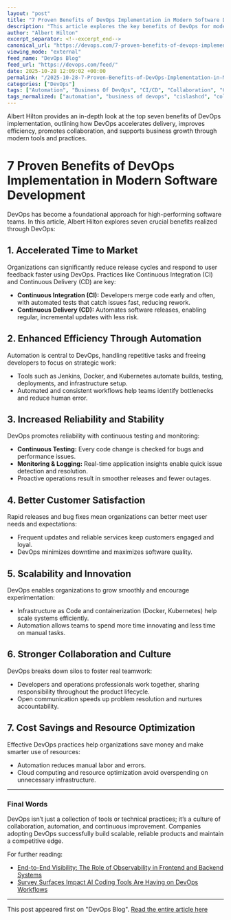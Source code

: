 ```yaml
---
layout: "post"
title: "7 Proven Benefits of DevOps Implementation in Modern Software Development"
description: "This article explores the key benefits of DevOps for modern software development teams, including faster delivery, increased automation, better reliability, scalability, stronger collaboration, and cost efficiency. It breaks down practical DevOps strategies, tools, and cultural shifts that help organizations innovate and deliver quality software more effectively."
author: "Albert Hilton"
excerpt_separator: <!--excerpt_end-->
canonical_url: "https://devops.com/7-proven-benefits-of-devops-implementation-in-modern-software-development/"
viewing_mode: "external"
feed_name: "DevOps Blog"
feed_url: "https://devops.com/feed/"
date: 2025-10-28 12:09:02 +00:00
permalink: "/2025-10-28-7-Proven-Benefits-of-DevOps-Implementation-in-Modern-Software-Development.html"
categories: ["DevOps"]
tags: ["Automation", "Business Of DevOps", "CI/CD", "Collaboration", "Containerization", "Continuous Delivery", "Continuous Integration", "Contributed Content", "Cost Efficiency", "Development Best Practices", "DevOps", "DevOps Automation", "DevOps Benefits", "DevOps Best Practices", "DevOps Collaboration", "DevOps Cost Savings", "DevOps Culture", "DevOps Efficiency", "DevOps Implementation", "DevOps Innovation", "DevOps Reliability", "DevOps Scalability", "Docker", "Enterprise DevOps", "IaC", "Jenkins", "Kubernetes", "Modern Software Development", "Monitoring", "Posts", "Social Facebook", "Social LinkedIn", "Social X", "Software Lifecycle", "Software Reliability", "Software Scalability", "Testing Automation"]
tags_normalized: ["automation", "business of devops", "cislashcd", "collaboration", "containerization", "continuous delivery", "continuous integration", "contributed content", "cost efficiency", "development best practices", "devops", "devops automation", "devops benefits", "devops best practices", "devops collaboration", "devops cost savings", "devops culture", "devops efficiency", "devops implementation", "devops innovation", "devops reliability", "devops scalability", "docker", "enterprise devops", "iac", "jenkins", "kubernetes", "modern software development", "monitoring", "posts", "social facebook", "social linkedin", "social x", "software lifecycle", "software reliability", "software scalability", "testing automation"]
---
```


Albert Hilton provides an in-depth look at the top seven benefits of DevOps implementation, outlining how DevOps accelerates delivery, improves efficiency, promotes collaboration, and supports business growth through modern tools and practices.<!--excerpt_end-->

# 7 Proven Benefits of DevOps Implementation in Modern Software Development

DevOps has become a foundational approach for high-performing software teams. In this article, Albert Hilton explores seven crucial benefits realized through DevOps:

## 1. Accelerated Time to Market

Organizations can significantly reduce release cycles and respond to user feedback faster using DevOps. Practices like Continuous Integration (CI) and Continuous Delivery (CD) are key:

- **Continuous Integration (CI):** Developers merge code early and often, with automated tests that catch issues fast, reducing rework.
- **Continuous Delivery (CD):** Automates software releases, enabling regular, incremental updates with less risk.

## 2. Enhanced Efficiency Through Automation

Automation is central to DevOps, handling repetitive tasks and freeing developers to focus on strategic work:

- Tools such as Jenkins, Docker, and Kubernetes automate builds, testing, deployments, and infrastructure setup.
- Automated and consistent workflows help teams identify bottlenecks and reduce human error.

## 3. Increased Reliability and Stability

DevOps promotes reliability with continuous testing and monitoring:

- **Continuous Testing:** Every code change is checked for bugs and performance issues.
- **Monitoring & Logging:** Real-time application insights enable quick issue detection and resolution.
- Proactive operations result in smoother releases and fewer outages.

## 4. Better Customer Satisfaction

Rapid releases and bug fixes mean organizations can better meet user needs and expectations:

- Frequent updates and reliable services keep customers engaged and loyal.
- DevOps minimizes downtime and maximizes software quality.

## 5. Scalability and Innovation

DevOps enables organizations to grow smoothly and encourage experimentation:

- Infrastructure as Code and containerization (Docker, Kubernetes) help scale systems efficiently.
- Automation allows teams to spend more time innovating and less time on manual tasks.

## 6. Stronger Collaboration and Culture

DevOps breaks down silos to foster real teamwork:

- Developers and operations professionals work together, sharing responsibility throughout the product lifecycle.
- Open communication speeds up problem resolution and nurtures accountability.

## 7. Cost Savings and Resource Optimization

Effective DevOps practices help organizations save money and make smarter use of resources:

- Automation reduces manual labor and errors.
- Cloud computing and resource optimization avoid overspending on unnecessary infrastructure.

---

### Final Words

DevOps isn’t just a collection of tools or technical practices; it’s a culture of collaboration, automation, and continuous improvement. Companies adopting DevOps successfully build scalable, reliable products and maintain a competitive edge.

For further reading:

- [End-to-End Visibility: The Role of Observability in Frontend and Backend Systems](https://devops.com/end-to-end-visibility-observability-in-frontend-backend-systems/)
- [Survey Surfaces Impact AI Coding Tools Are Having on DevOps Workflows](https://devops.com/survey-surfaces-impact-ai-coding-tools-are-having-on-devops-workflows/)

---

This post appeared first on "DevOps Blog". [Read the entire article here](https://devops.com/7-proven-benefits-of-devops-implementation-in-modern-software-development/)
